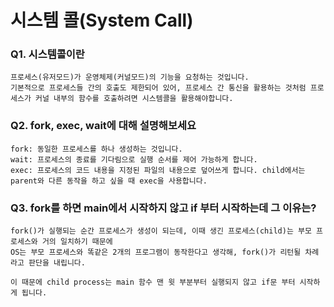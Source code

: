 # 시스템 콜(System Call)
### Q1. 시스템콜이란
```
프로세스(유저모드)가 운영체제(커널모드)의 기능을 요청하는 것입니다. 
기본적으로 프로세스들 간의 호출도 제한되어 있어, 프로세스 간 통신을 활용하는 것처럼 프로세스가 커널 내부의 함수를 호출하려면 시스템콜을 활용해야합니다. 
```

### Q2. fork, exec, wait에 대해 설명해보세요
```
fork: 동일한 프로세스를 하나 생성하는 것입니다.
wait: 프로세스의 종료를 기다림으로 실행 순서를 제어 가능하게 합니다.
exec: 프로세스의 코드 내용을 지정된 파일의 내용으로 덮어쓰게 합니다. child에서는 parent와 다른 동작을 하고 싶을 때 exec을 사용합니다. 
```
### Q3. fork를 하면 main에서 시작하지 않고 if 부터 시작하는데 그 이유는?
```
fork()가 실행되는 순간 프로세스가 생성이 되는데, 이때 생긴 프로세스(child)는 부모 프로세스와 거의 일치하기 때문에
OS는 부모 프로세스와 똑같은 2개의 프로그램이 동작한다고 생각해, fork()가 리턴될 차례라고 판단을 내립니다.

이 때문에 child process는 main 함수 맨 윗 부분부터 실행되지 않고 if문 부터 시작하게 됩니다.
```
